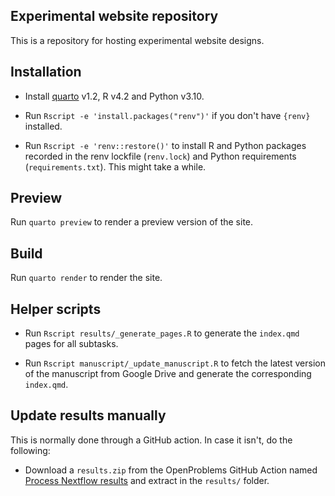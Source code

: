 ## Experimental website repository

This is a repository for hosting experimental website designs.

## Installation

* Install [quarto](https://quarto.org) v1.2, R v4.2 and Python v3.10.

* Run `Rscript -e 'install.packages("renv")'` if you don't have `{renv}` installed.

* Run `Rscript -e 'renv::restore()'` to install R and Python packages recorded in the renv lockfile (`renv.lock`) and Python requirements (`requirements.txt`).
  This might take a while.

## Preview

Run `quarto preview` to render a preview version of the site.

## Build

Run `quarto render` to render the site.

## Helper scripts

* Run `Rscript results/_generate_pages.R` to generate the `index.qmd` pages for all subtasks.

* Run `Rscript manuscript/_update_manuscript.R` to fetch the latest version of the manuscript from Google Drive and generate the corresponding `index.qmd`.

## Update results manually

This is normally done through a GitHub action. In case it isn't, do the following:

* Download a `results.zip` from the OpenProblems GitHub Action named [Process Nextflow results](https://github.com/openproblems-bio/openproblems/actions/workflows/process_results.yml) and extract in the `results/` folder. 
